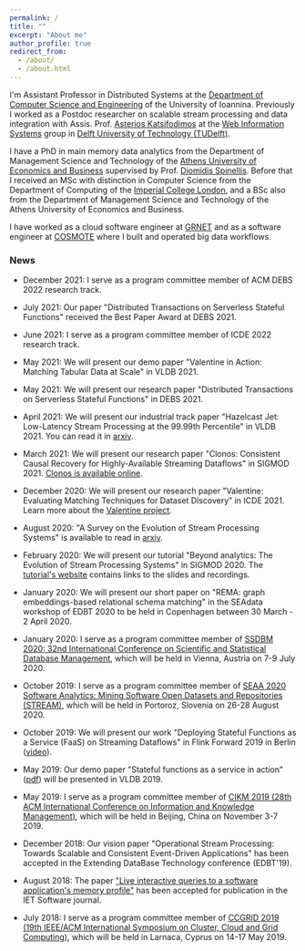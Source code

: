 ```yaml
---
permalink: /
title: ""
excerpt: "About me"
author_profile: true
redirect_from: 
  - /about/
  - /about.html
---
```


I'm Assistant Professor in Distributed Systems at the [Department of Computer Science and Engineering](https://www.cs.uoi.gr/?lang=en) of the University of Ioannina.
Previously I worked as a Postdoc researcher on scalable stream processing and data integration with Assis. Prof. [Asterios Katsifodimos](http://asterios.katsifodimos.com) at the [Web Information Systems](http://wis.ewi.tudelft.nl) group in [Delft University of Technology (TUDelft)](http://tudelft.nl).

I have a PhD in main memory data analytics from the Department of Management Science and Technology of the [Athens University of Economics and Business](http://aueb.gr) supervised by Prof. [Diomidis Spinellis](https://www.spinellis.gr). Before that I received an MSc with distinction in Computer Science from the Department of Computing of the [Imperial College London](http://imperial.ac.uk), and a BSc also from the Department of Management Science and Technology of the Athens University of Economics and Business.

I have worked as a cloud software engineer at [GRNET](https://grnet.gr) and as a software engineer at [COSMOTE](https://www.cosmote.gr) where I built and operated big data workflows.

### News

- December 2021: I serve as a program committee member of ACM DEBS 2022 research track.

- July 2021: Our paper "Distributed Transactions on Serverless Stateful Functions" received the Best Paper Award at DEBS 2021.

- June 2021: I serve as a program committee member of ICDE 2022 research track.

- May 2021: We will present our demo paper "Valentine in Action: Matching Tabular Data at Scale" in VLDB 2021.

- May 2021: We will present our research paper "Distributed Transactions on Serverless Stateful Functions" in DEBS 2021.

- April 2021: We will present our industrial track paper "Hazelcast Jet: Low-Latency Stream Processing at the 99.99th Percentile" in VLDB 2021. You can read it in [arxiv](https://arxiv.org/abs/2103.10169).

- March 2021: We will present our research paper "Clonos: Consistent Causal Recovery for Highly-Available Streaming Dataflows" in SIGMOD 2021. [Clonos is available online](https://delftdata.github.io/clonos-web/).

- December 2020: We will present our research paper "Valentine: Evaluating Matching Techniques for Dataset Discovery" in ICDE 2021. Learn more about the [Valentine project](https://delftdata.github.io/valentine/).

- August 2020: "A Survey on the Evolution of Stream Processing Systems" is available to read in [arxiv](https://arxiv.org/abs/2008.00842).

- February 2020: We will present our tutorial "Beyond analytics: The Evolution of Stream Processing Systems" in SIGMOD 2020. The [tutorial's website](https://streaming-research.github.io/Tutorial-SIGMOD-2020/) contains links to the slides and recordings.

- January 2020: We will present our short paper on "REMA: graph embeddings-based relational schema matching" in the SEAdata workshop of EDBT 2020 to be held in Copenhagen between 30 March - 2 April 2020.

- January 2020: I serve as a program committee member of [SSDBM 2020: 32nd
International Conference on Scientific and Statistical Database
Management](http://ssdbm.org/2020/), which will be held in Vienna, Austria on 7-9 July 2020.

- October 2019: I serve as a program committee member of [SEAA 2020 Software Analytics: Mining Software Open Datasets and Repositories (STREAM)](https://dsd-seaa2020.um.si/seaa/STREAM.html?sec=sessions_stream), which will be held in Portoroz, Slovenia on 26-28 August 2020.

- October 2019: We will present our work "Deploying Stateful Functions as a Service (FaaS) on Streaming Dataflows" in Flink Forward 2019 in Berlin ([video](https://www.youtube.com/watch?v=wKfzDPkbAao)).

- May 2019: Our demo paper "Stateful functions as a service in action" ([pdf](http://asterios.katsifodimos.com/assets/publications/stateful-functions.pdf)) will be presented in VLDB 2019.

- May 2019: I serve as a program committee member of [CIKM 2019 (28th ACM International Conference on Information and Knowledge Management)](http://www.cikm2019.net), which will be held in Beijing, China on November 3-7 2019.

- December 2018: Our vision paper "Operational Stream Processing: Towards Scalable and Consistent Event-Driven Applications" has been accepted in the Extending DataBase Technology conference (EDBT'19).

- August 2018: The paper ["Live interactive queries to a software application's memory profile"](http://ietdl.org/t/uIR5q) has been accepted for publication in the IET Software journal.

- July 2018: I serve as a program committee member of [CCGRID 2019 (19th IEEE/ACM International Symposium on Cluster, Cloud and Grid Computing)](https://www.ccgrid2019.org), which will be held in Larnaca, Cyprus on 14-17 May 2019.
